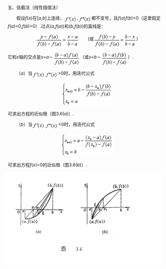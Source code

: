 <div class=Section1>
<p class=1><span lang=ZH-CN style='font-family:宋体_GB2312'>五、弦截法（线性插值法）</span></p>
<p class=1><span lang=EN-US>&nbsp;&nbsp;&nbsp;&nbsp;&nbsp;&nbsp; </span><span
lang=ZH-CN style='font-family:宋体_GB2312'>假设</span><i><span lang=EN-US>f</span></i><span
lang=EN-US>(<i>x</i>)</span><span lang=ZH-CN style='font-family:宋体_GB2312'>在</span><span
lang=EN-US>[<i>a</i>,<i>b</i>]</span><span lang=ZH-CN style='font-family:宋体_GB2312'>上连续，</span><sub><span
lang=EN-US style='font-size:10.5pt'><img width=40 height=21
src="res/17e9d95da129bdd93c34fb6cc6aaaa52_5409_files/image002.gif" u1:shapes="_x0000_i1025"
align=absmiddle></span></sub><span lang=EN-US>,</span><sub><span lang=EN-US
style='font-size:10.5pt'><img width=43 height=21
src="res/17e9d95da129bdd93c34fb6cc6aaaa52_5409_files/image004.gif" u1:shapes="_x0000_i1026"
align=absmiddle></span></sub><span lang=ZH-CN style='font-family:宋体_GB2312'>都不变号，且</span><i><span
lang=EN-US>f</span></i><span lang=EN-US>(<i>a</i>)<i>f</i>(<i>b</i>)&lt;0</span><span
lang=ZH-CN style='font-family:宋体_GB2312'>（这里假定</span><i><span lang=EN-US>f</span></i><span
lang=EN-US>(<i>a</i>)&lt;0,<i>f</i>(<i>b</i>)&gt;0</span><span lang=ZH-CN
style='font-family:宋体_GB2312'>）</span><span lang=EN-US>.</span><span
lang=ZH-CN style='font-family:宋体_GB2312'>过点</span><span lang=EN-US>(<i>a</i>,<i>f</i>(<i>a</i>))</span><span
lang=ZH-CN style='font-family:宋体_GB2312'>和</span><span lang=EN-US>(<i>b</i>,<i>f</i>(<i>b</i>))</span><span
lang=ZH-CN style='font-family:宋体_GB2312'>的直线是：</span></p>
<p class=1 align=center style='text-align:center'><sub><span lang=EN-US
style='font-size:10.5pt'><img width=139 height=44
src="res/17e9d95da129bdd93c34fb6cc6aaaa52_5409_files/image006.gif" u1:shapes="_x0000_i1027"
align=absmiddle></span></sub><span lang=EN-US>&nbsp;&nbsp;&nbsp;&nbsp;&nbsp;&nbsp; (</span><span
lang=ZH-CN style='font-family:宋体_GB2312'>或</span><sub><span lang=EN-US
style='font-size:10.5pt'><img width=136 height=44
src="res/17e9d95da129bdd93c34fb6cc6aaaa52_5409_files/image008.gif" u1:shapes="_x0000_i1028"
align=absmiddle></span></sub><span lang=EN-US>)</span></p>
<p class=1><span lang=ZH-CN style='font-family:宋体_GB2312'>它和</span><i><span
lang=EN-US>x</span></i><span lang=ZH-CN style='font-family:宋体_GB2312'>轴的交点是</span><i><span
lang=EN-US>x</span></i><span lang=EN-US>=<i>a</i></span><span lang=ZH-CN
style='font-family:宋体_GB2312'>－</span><sub><span lang=EN-US style='font-size:
10.5pt'><img width=85 height=44 src="res/17e9d95da129bdd93c34fb6cc6aaaa52_5409_files/image010.gif"
u1:shapes="_x0000_i1029" align=absmiddle></span></sub><span lang=ZH-CN
style='font-family:宋体_GB2312'>（或</span><i><span lang=EN-US>x</span></i><span
lang=EN-US>=<i>b</i></span><span lang=ZH-CN style='font-family:宋体_GB2312'>－</span><sub><span
lang=EN-US style='font-size:10.5pt'><img width=85 height=44
src="res/17e9d95da129bdd93c34fb6cc6aaaa52_5409_files/image012.gif" u1:shapes="_x0000_i1030"
align=absmiddle></span></sub><span lang=ZH-CN style='font-family:宋体_GB2312'>）</span><span
lang=EN-US>.</span></p>
<p class=1><span lang=EN-US>&nbsp;&nbsp;&nbsp;&nbsp;&nbsp;&nbsp; </span><span
lang=ZH-CN style='font-family:宋体_GB2312'>（</span><i><span lang=EN-US>a</span></i><span
lang=ZH-CN style='font-family:宋体_GB2312'>）当</span><sub><span lang=EN-US
style='font-size:10.5pt'><img width=40 height=21
src="res/17e9d95da129bdd93c34fb6cc6aaaa52_5409_files/image014.gif" u1:shapes="_x0000_i1031"
align=absmiddle><img width=42 height=21
src="res/17e9d95da129bdd93c34fb6cc6aaaa52_5409_files/image016.gif" u1:shapes="_x0000_i1032"
align=absmiddle></span></sub><span lang=EN-US>&gt;0</span><span lang=ZH-CN
style='font-family:宋体_GB2312'>时，用迭代公式</span></p>
<p class=1 align=center style='text-align:center'><sub><span lang=EN-US><img
width=159 height=71 src="res/17e9d95da129bdd93c34fb6cc6aaaa52_5409_files/image018.gif"
u1:shapes="_x0000_i1033"></span></sub></p>
<p class=1><span lang=ZH-CN style='font-family:宋体_GB2312'>可求出方程的近似根（图</span><span
lang=EN-US>3.6(<i>a</i>)</span><span lang=ZH-CN style='font-family:宋体_GB2312'>）</span><span
lang=EN-US>.</span></p>
<p class=1><span lang=EN-US>&nbsp;&nbsp;&nbsp;&nbsp;&nbsp;&nbsp; </span><span
lang=ZH-CN style='font-family:宋体_GB2312'>（</span><i><span lang=EN-US>b</span></i><span
lang=ZH-CN style='font-family:宋体_GB2312'>）当</span><sub><span lang=EN-US
style='font-size:10.5pt'><img width=40 height=21
src="res/17e9d95da129bdd93c34fb6cc6aaaa52_5409_files/image020.gif" u1:shapes="_x0000_i1034"
align=absmiddle><img width=43 height=20
src="res/17e9d95da129bdd93c34fb6cc6aaaa52_5409_files/image022.gif" u1:shapes="_x0000_i1035"
align=absmiddle></span></sub><span lang=EN-US>&lt;0</span><span lang=ZH-CN
style='font-family:宋体_GB2312'>时，用迭代公式</span></p>
<p class=1 align=center style='text-align:center'><sub><span lang=EN-US
style='font-size:10.5pt'><img width=165 height=72
src="res/17e9d95da129bdd93c34fb6cc6aaaa52_5409_files/image024.gif" u1:shapes="_x0000_i1036"></span></sub></p>
<p class=1><span lang=ZH-CN style='font-family:宋体_GB2312'>可求出方程</span><i><span
lang=EN-US>f</span></i><span lang=EN-US>(<i>x</i>)=0</span><span lang=ZH-CN
style='font-family:宋体_GB2312'>的近似根（图</span><span lang=EN-US>3.6(<i>b</i>)</span><span
lang=ZH-CN style='font-family:宋体_GB2312'>）</span><span lang=EN-US>.</span></p>
<p class=MsoNormal align=left style='margin:0mm;margin-bottom:.0001pt;
text-align:left'><img width=532 height=296
src="res/17e9d95da129bdd93c34fb6cc6aaaa52_5409_files/image026.gif" align=right hspace=12
alt="文本框:  &#13;&#10;                       图    3.6&#13;&#10;"
u1:shapes="_x0000_s1027"></p>
</div>